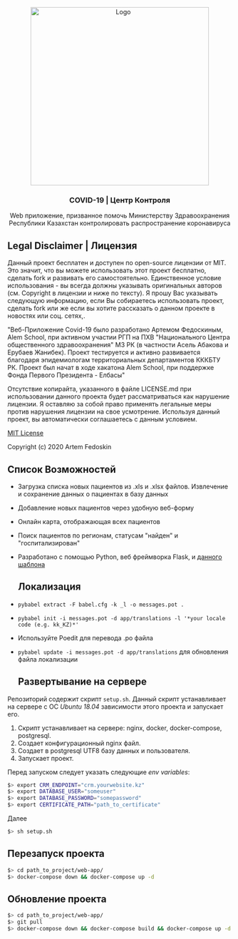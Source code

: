 <p align="center">
  <a href="https://github.com/thelastpolaris/anti-corona-crm/">
    <img src="web-app/app/main/static/assets/img/brand/blue.png" alt="Logo" width="400">
  </a>

  <h3 align="center">COVID-19 | Центр Контроля</h3>

  <p align="center">
    Web приложение, призванное помочь Министерству Здравоохранения Республики Казахстан контролировать распространение коронавируса
    <br />
  </p>
  
  ## Legal Disclaimer | Лицензия
  Данный проект бесплатен и доступен по open-source лицензии от MIT. Это значит, что вы можете использовать этот проект бесплатно, сделать fork и развивать его самостоятельно. Единственное условие использования - вы всегда должны указывать оригинальных авторов (см. Copyright в лицензии и ниже по тексту). Я прошу Вас указывать следующую информацию, если Вы собираетесь использовать проект, сделать fork или же если вы хотите рассказать о данном проекте в новостях или соц. сетях,.
  
  "Веб-Приложение Covid-19 было разработано Артемом Федоскиным, Alem School, при активном участии РГП на ПХВ "Национального Центра общественного здравоохранения" МЗ РК (в частности Асель Абакова и Ерубаев Жанибек). Проект тестируется и активно развивается благодаря эпидемиологам территориальных департаментов КККБТУ РК. Проект был начат в ходе хакатона Alem School, при поддержке Фонда Первого Президента - Елбасы"
  
  Отсутствие копирайта, указанного в файле LICENSE.md при использовании данного проекта будет рассматриваться как нарушение лицензии. Я оставляю за собой право применять легальные меры против нарушения лицензии на свое усмотрение. Используя данный проект, вы автоматически соглашаетесь с данным условием.

<a href="https://github.com/thelastpolaris/anti-corona-crm/blob/master/LICENSE">MIT License</a>

Copyright (c) 2020 Artem Fedoskin

  
  ## Список Возможностей

* Загрузка списка новых пациентов из .xls и .xlsx файлов. Извлечение и сохранение данных о пациентах в базу данных
* Добавление новых пациентов через удобную веб-форму
* Онлайн карта, отображающая всех пациентов
* Поиск пациентов по регионам, статусам "найден" и "госпитализирован"
* Разработано с помощью Python, веб фреймворка Flask, и <a href="https://github.com/app-generator/flask-boilerplate-dashboard-argon">данного шаблона</a>



  ## Локализация
* ``pybabel extract -F babel.cfg -k _l -o messages.pot .``
* ``pybabel init -i messages.pot -d app/translations -l '*your locale code (e.g. kk_KZ)*'``
* Используйте Poedit для перевода .po файла
* ``pybabel update -i messages.pot -d app/translations`` для обновления файла локализации

  ## Развертывание на сервере
Репозиторий содержит скрипт `setup.sh`. Данный скрипт устанавливает на сервере c ОС _Ubuntu 18.04_ зависимости этого проекта и запускает его.
1. Скрипт устанавливает на сервере: nginx, docker, docker-compose, postgresql.
2. Создает конфигурационный nginx файл.
3. Cоздает в postgresql UTF8 базу данных и пользователя.
4. Запускает проект.

Перед запуском следует указать следующие _env variables_:
```bash
$> export CRM_ENDPOINT="crm.yourwebsite.kz"
$> export DATABASE_USER="someuser"
$> export DATABASE_PASSWORD="somepassword"
$> export CERTIFICATE_PATH="path_to_certificate"
```

Далее
```bash
$> sh setup.sh
```

  ## Перезапуск проекта
```bash
$> cd path_to_project/web-app/
$> docker-compose down && docker-compose up -d
```

  ## Обновление проекта
```bash
$> cd path_to_project/web-app/
$> git pull
$> docker-compose down && docker-compose build && docker-compose up -d
```
